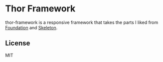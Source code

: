 # Thor Framework

thor-framework is a responsive framework that takes the parts I liked from [Foundation][foundation] and [Skeleton][skeleton].

License
----

MIT

[//]: # (These are reference links used in the body of this note and get stripped out when the markdown processor does its job. There is no need to format nicely because it shouldn't be seen. Thanks SO - http://stackoverflow.com/questions/4823468/store-comments-in-markdown-syntax)


   [foundation]: <http://foundation.zurb.com/>
   [skeleton]: <http://getskeleton.com/>
